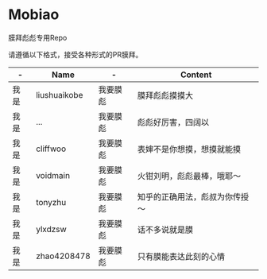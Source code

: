 # Mobiao
膜拜彪彪专用Repo

请遵循以下格式，接受各种形式的PR膜拜。

| - | Name | - | Content |
| --- | --- | --- | --- |
| 我是 | liushuaikobe | 我要膜彪 | 膜拜彪彪摸摸大 |
| 我是 | ... | 我要膜彪 | 彪彪好厉害，四阔以 |
| 我是 | cliffwoo | 我要膜彪 | 表婶不是你想摸，想摸就能摸 |
| 我是 | voidmain | 我要膜彪 | 火钳刘明，彪彪最棒，哦耶～ |
| 我是 | tonyzhu | 我要膜彪 | 知乎的正确用法，彪叔为你传授～ |
| 我是 | ylxdzsw | 我要膜彪 | 话不多说就是膜 |
| 我是 | zhao4208478 | 我要膜彪 | 只有膜能表达此刻的心情 |
